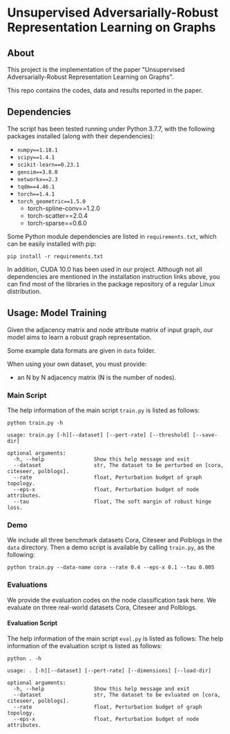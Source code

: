 Unsupervised Adversarially-Robust Representation Learning on Graphs
===============================================================================

About
-----

This project is the implementation of the paper "Unsupervised Adversarially-Robust Representation Learning on Graphs".

This repo contains the codes, data and results reported in the paper.

Dependencies
-----

The script has been tested running under Python 3.7.7, with the following packages installed (along with their dependencies):

- `numpy==1.18.1`
- `scipy==1.4.1`
- `scikit-learn==0.23.1`
- `gensim==3.8.0`
- `networkx==2.3`
- `tqdm==4.46.1`
- `torch==1.4.1`
- `torch_geometric==1.5.0`
  - torch-spline-conv==1.2.0
  - torch-scatter==2.0.4
  - torch-sparse==0.6.0

Some Python module dependencies are listed in `requirements.txt`, which can be easily installed with pip:

```
pip install -r requirements.txt
```

In addition, CUDA 10.0 has been used in our project. Although not all dependencies are mentioned in the installation instruction links above, you can find most of the libraries in the package repository of a regular Linux distribution.


Usage: Model Training
-----
Given the adjacency matrix and node attribute matrix of input graph, our model aims to learn a robust graph representation.

Some example data formats are given in ```data``` folder.

When using your own dataset, you must provide:

* an N by N adjacency matrix (N is the number of nodes).

### Main Script
The help information of the main script ```train.py``` is listed as follows:

    python train.py -h
    
    usage: train.py [-h][--dataset] [--pert-rate] [--threshold] [--save-dir]
    
    optional arguments:
      -h, --help                Show this help message and exit
      --dataset                 str, The dataset to be perturbed on [cora, citeseer, polblogs].
      --rate                    float, Perturbation budget of graph topology.
      --eps-x                   float, Perturbation budget of node attributes.
      --tau                     float, The soft margin of robust hinge loss.
      
### Demo
We include all three benchmark datasets Cora, Citeseer and Polblogs in the ```data``` directory.
Then a demo script is available by calling ```train.py```, as the following:

    python train.py --data-name cora --rate 0.4 --eps-x 0.1 --tau 0.005
      
### Evaluations
We provide the evaluation codes on the node classification task here. 
We evaluate on three real-world datasets Cora, Citeseer and Polblogs. 

#### Evaluation Script
The help information of the main script ```eval.py``` is listed as follows:
The help information of the evaluation script is listed as follows:

    python . -h
    
    usage: . [-h][--dataset] [--pert-rate] [--dimensions] [--load-dir]
    
    optional arguments:
      -h, --help                Show this help message and exit
      --dataset                 str, The dataset to be evluated on [cora, citeseer, polblogs].
      --rate                    float, Perturbation budget of graph topology.
      --eps-x                   float, Perturbation budget of node attributes.


